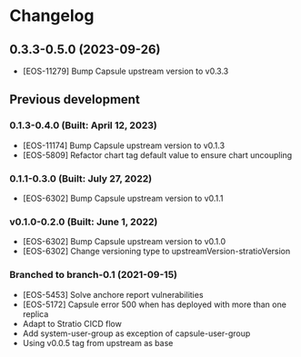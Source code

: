 # Changelog

## 0.3.3-0.5.0 (2023-09-26)


* [EOS-11279] Bump Capsule upstream version to v0.3.3


## Previous development

### 0.1.3-0.4.0 (Built: April 12, 2023)

* [EOS-11174] Bump Capsule upstream version to v0.1.3
* [EOS-5809] Refactor chart tag default value to ensure chart uncoupling

### 0.1.1-0.3.0 (Built: July 27, 2022)

* [EOS-6302] Bump Capsule upstream version to v0.1.1

### v0.1.0-0.2.0 (Built: June 1, 2022)

* [EOS-6302] Bump Capsule upstream version to v0.1.0
* [EOS-6302] Change versioning type to upstreamVersion-stratioVersion

### Branched to branch-0.1 (2021-09-15)

* [EOS-5453] Solve anchore report vulnerabilities
* [EOS-5172] Capsule error 500 when has deployed with more than one replica
* Adapt to Stratio CICD flow
* Add system-user-group as exception of capsule-user-group
* Using v0.0.5 tag from upstream as base
